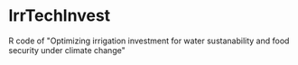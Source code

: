 # IrrTechInvest
R code of "Optimizing irrigation investment for water sustanability and food security under climate change"
